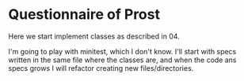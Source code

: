 # Questionnaire of Prost

Here we start implement classes as described in 04.

I'm going to play with minitest, which I don't know.  I'll start with
specs written in the same file where the classes are, and when the
code ans specs grows I will refactor creating new files/directories.
